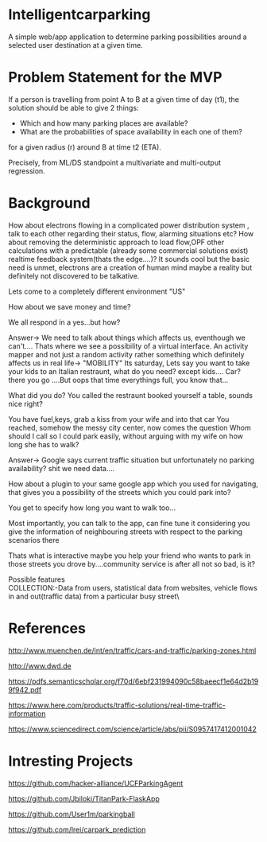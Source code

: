 # Intelligentcarparking
A simple web/app application to determine parking possibilities around a selected user destination at a given time.


# Problem Statement for the MVP

If a person is travelling from point A to B at a given time of day (t1), the solution should be able to give 2 things:
- Which and how many parking places are available?
- What are the probabilities of space availability in each one of them?

for a given radius (r) around B at time t2 (ETA).

Precisely, from ML/DS standpoint a multivariate and multi-output regression.

# Background
How about electrons flowing in a complicated power distribution system , talk to each other regarding their status, flow, alarming situations etc?
How about removing the deterministic approach to load flow,OPF other calculations with a predictable (already some commercial solutions exist) realtime feedback system(thats the edge....)?
It sounds cool but the basic need is unmet, electrons are a creation of human mind maybe a reality but definitely not discovered to be talkative.

Lets come to a completely different environment "US"

How about we save money and time?

We all respond in a yes...but how?

Answer-> We need to talk about things which affects us, eventhough we can't....
Thats where we see a possibility of a virtual interface.
An activity mapper and not just a random activity rather something which definitely affects us in real life-> "MOBILITY"
Its saturday,
Lets say you want to take your kids to an Italian restraunt, what do you need? except kids....
Car? there you go ....But oops that time everythings full, you know that...

What did you do? You called the restraunt booked yourself a table, sounds nice right?

You have fuel,keys, grab a kiss from your wife and into that car
You reached, somehow the messy city center, now comes the question 
Whom should I call so I could park easily, without arguing with my wife on how long she has to walk?

Answer-> Google says current traffic situation but unfortunately no parking availability? shit we need data....

How about a plugin to your same google app which you used for navigating, that gives you a possibility of the streets which you could park into?

You get to specify how long you want to walk too...

Most importantly, you can talk to the app, can fine tune it considering you give the information of neighbouring streets with respect to the parking scenarios there

Thats what is interactive maybe you help your friend who wants to park in those streets you drove by....community service is after all not so bad, is it?

Possible features\
COLLECTION:-Data from users, statistical data from websites, vehicle flows in and out(traffic data) from a particular busy street\

# References

http://www.muenchen.de/int/en/traffic/cars-and-traffic/parking-zones.html

http://www.dwd.de

https://pdfs.semanticscholar.org/f70d/6ebf231994090c58baeecf1e64d2b199f942.pdf

https://www.here.com/products/traffic-solutions/real-time-traffic-information

https://www.sciencedirect.com/science/article/abs/pii/S0957417412001042

# Intresting Projects

https://github.com/hacker-alliance/UCFParkingAgent 

https://github.com/Jbiloki/TitanPark-FlaskApp

https://github.com/User1m/parkingball 

https://github.com/lrei/carpark_prediction
